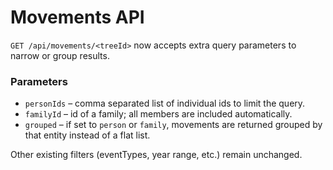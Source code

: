 # Movements API

`GET /api/movements/<treeId>` now accepts extra query parameters to narrow or group
results.

### Parameters
- `personIds` – comma separated list of individual ids to limit the query.
- `familyId`  – id of a family; all members are included automatically.
- `grouped`   – if set to `person` or `family`, movements are returned grouped
  by that entity instead of a flat list.

Other existing filters (eventTypes, year range, etc.) remain unchanged.
